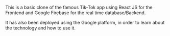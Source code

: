 
This is a basic clone of the famous Tik-Tok app using React JS for the Frontend and Google Firebase for the real time database/Backend.

It has also been deployed using the Google platform, in order to learn about the technology and how to use it.
